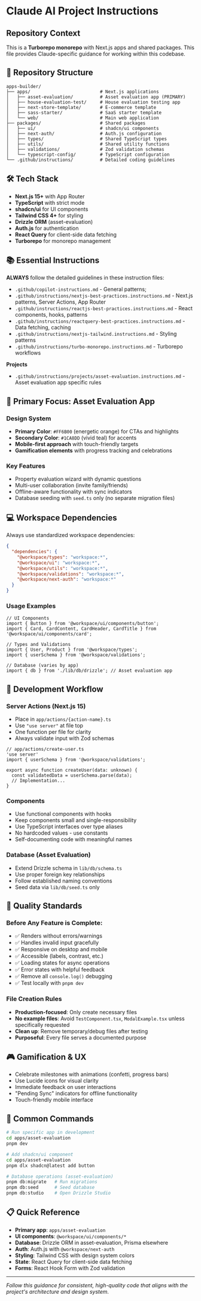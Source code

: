 # Claude AI Project Instructions

## Repository Context
This is a **Turborepo monorepo** with Next.js apps and shared packages. This file provides Claude-specific guidance for working within this codebase.

## 📁 Repository Structure

```
apps-builder/
├── apps/                          # Next.js applications
│   ├── asset-evaluation/          # Asset evaluation app (PRIMARY)
│   ├── house-evaluation-test/     # House evaluation testing app
│   ├── next-store-template/       # E-commerce template
│   ├── sass-starter/              # SaaS starter template
│   └── web/                       # Main web application
├── packages/                      # Shared packages
│   ├── ui/                        # shadcn/ui components
│   ├── next-auth/                 # Auth.js configuration  
│   ├── types/                     # Shared TypeScript types
│   ├── utils/                     # Shared utility functions
│   ├── validations/               # Zod validation schemas
│   └── typescript-config/         # TypeScript configuration
└── .github/instructions/          # Detailed coding guidelines
```

## 🛠️ Tech Stack

- **Next.js 15+** with App Router
- **TypeScript** with strict mode  
- **shadcn/ui** for UI components
- **Tailwind CSS 4+** for styling
- **Drizzle ORM** (asset-evaluation)
- **Auth.js** for authentication
- **React Query** for client-side data fetching
- **Turborepo** for monorepo management

## 📚 Essential Instructions

**ALWAYS** follow the detailed guidelines in these instruction files:
- `.github/copilot-instructions.md` - General patterns;
- `.github/instructions/nextjs-best-practices.instructions.md` - Next.js patterns, Server Actions, App Router
- `.github/instructions/reactjs-best-practices.instructions.md` - React components, hooks, patterns  
- `.github/instructions/reactquery-best-practices.instructions.md` - Data fetching, caching
- `.github/instructions/nextjs-tailwind.instructions.md` - Styling patterns
- `.github/instructions/turbo-monorepo.instructions.md` - Turborepo workflows

**Projects**
- `.github/instructions/projects/asset-evaluation.instructions.md` - Asset evaluation app specific rules

## 🎯 Primary Focus: Asset Evaluation App

### Design System
- **Primary Color**: `#FF6B00` (energetic orange) for CTAs and highlights
- **Secondary Color**: `#1CA8DD` (vivid teal) for accents
- **Mobile-first approach** with touch-friendly targets
- **Gamification elements** with progress tracking and celebrations

### Key Features
- Property evaluation wizard with dynamic questions
- Multi-user collaboration (invite family/friends)
- Offline-aware functionality with sync indicators
- Database seeding with `seed.ts` only (no separate migration files)

## 💻 Workspace Dependencies

Always use standardized workspace dependencies:

```json
{
  "dependencies": {
    "@workspace/types": "workspace:*",
    "@workspace/ui": "workspace:*", 
    "@workspace/utils": "workspace:*",
    "@workspace/validations": "workspace:*",
    "@workspace/next-auth": "workspace:*"
  }
}
```

### Usage Examples

```tsx
// UI Components
import { Button } from '@workspace/ui/components/button';
import { Card, CardContent, CardHeader, CardTitle } from '@workspace/ui/components/card';

// Types and Validations  
import { User, Product } from '@workspace/types';
import { userSchema } from '@workspace/validations';

// Database (varies by app)
import { db } from './lib/db/drizzle'; // Asset evaluation app
```

## 🚀 Development Workflow

### Server Actions (Next.js 15)
- Place in `app/actions/{action-name}.ts`
- Use `"use server"` at file top
- One function per file for clarity
- Always validate input with Zod schemas

```tsx
// app/actions/create-user.ts  
'use server'
import { userSchema } from '@workspace/validations';

export async function createUser(data: unknown) {
  const validatedData = userSchema.parse(data);
  // Implementation...
}
```

### Components
- Use functional components with hooks
- Keep components small and single-responsibility  
- Use TypeScript interfaces over type aliases
- No hardcoded values - use constants
- Self-documenting code with meaningful names

### Database (Asset Evaluation)
- Extend Drizzle schema in `lib/db/schema.ts`
- Use proper foreign key relationships
- Follow established naming conventions
- Seed data via `lib/db/seed.ts` only

## 🧪 Quality Standards

### Before Any Feature is Complete:
- ✅ Renders without errors/warnings
- ✅ Handles invalid input gracefully  
- ✅ Responsive on desktop and mobile
- ✅ Accessible (labels, contrast, etc.)
- ✅ Loading states for async operations
- ✅ Error states with helpful feedback
- ✅ Remove all `console.log()` debugging
- ✅ Test locally with `pnpm dev`

### File Creation Rules
- **Production-focused**: Only create necessary files
- **No example files**: Avoid `TestComponent.tsx`, `ModalExample.tsx` unless specifically requested
- **Clean up**: Remove temporary/debug files after testing
- **Purposeful**: Every file serves a documented purpose

## 🎮 Gamification & UX
- Celebrate milestones with animations (confetti, progress bars)
- Use Lucide icons for visual clarity
- Immediate feedback on user interactions
- "Pending Sync" indicators for offline functionality
- Touch-friendly mobile interface

## 🔧 Common Commands

```bash
# Run specific app in development
cd apps/asset-evaluation
pnpm dev

# Add shadcn/ui component  
cd apps/asset-evaluation
pnpm dlx shadcn@latest add button

# Database operations (asset-evaluation)
pnpm db:migrate   # Run migrations
pnpm db:seed      # Seed database
pnpm db:studio    # Open Drizzle Studio
```

## 📋 Quick Reference

- **Primary app**: `apps/asset-evaluation` 
- **UI components**: `@workspace/ui/components/*`
- **Database**: Drizzle ORM in asset-evaluation, Prisma elsewhere
- **Auth**: Auth.js with `@workspace/next-auth`
- **Styling**: Tailwind CSS with design system colors
- **State**: React Query for client-side data fetching
- **Forms**: React Hook Form with Zod validation

---

*Follow this guidance for consistent, high-quality code that aligns with the project's architecture and design system.*